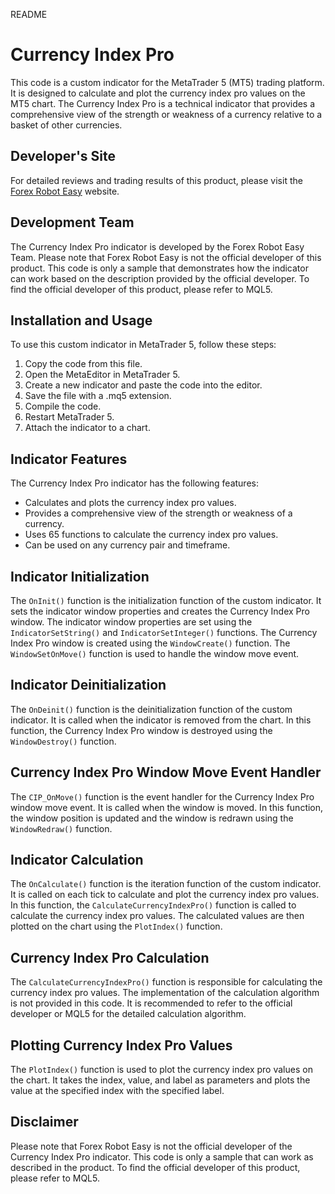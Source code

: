 README

# Currency Index Pro

This code is a custom indicator for the MetaTrader 5 (MT5) trading platform. It is designed to calculate and plot the currency index pro values on the MT5 chart. The Currency Index Pro is a technical indicator that provides a comprehensive view of the strength or weakness of a currency relative to a basket of other currencies.

## Developer's Site

For detailed reviews and trading results of this product, please visit the [Forex Robot Easy](https://forexroboteasy.com/forex-robot-review/currency-index-pro-review-optimize-forex-with-65-functions/) website.

## Development Team

The Currency Index Pro indicator is developed by the Forex Robot Easy Team. Please note that Forex Robot Easy is not the official developer of this product. This code is only a sample that demonstrates how the indicator can work based on the description provided by the official developer. To find the official developer of this product, please refer to MQL5.

## Installation and Usage

To use this custom indicator in MetaTrader 5, follow these steps:

1. Copy the code from this file.
2. Open the MetaEditor in MetaTrader 5.
3. Create a new indicator and paste the code into the editor.
4. Save the file with a .mq5 extension.
5. Compile the code.
6. Restart MetaTrader 5.
7. Attach the indicator to a chart.

## Indicator Features

The Currency Index Pro indicator has the following features:

- Calculates and plots the currency index pro values.
- Provides a comprehensive view of the strength or weakness of a currency.
- Uses 65 functions to calculate the currency index pro values.
- Can be used on any currency pair and timeframe.

## Indicator Initialization

The `OnInit()` function is the initialization function of the custom indicator. It sets the indicator window properties and creates the Currency Index Pro window. The indicator window properties are set using the `IndicatorSetString()` and `IndicatorSetInteger()` functions. The Currency Index Pro window is created using the `WindowCreate()` function. The `WindowSetOnMove()` function is used to handle the window move event.

## Indicator Deinitialization

The `OnDeinit()` function is the deinitialization function of the custom indicator. It is called when the indicator is removed from the chart. In this function, the Currency Index Pro window is destroyed using the `WindowDestroy()` function.

## Currency Index Pro Window Move Event Handler

The `CIP_OnMove()` function is the event handler for the Currency Index Pro window move event. It is called when the window is moved. In this function, the window position is updated and the window is redrawn using the `WindowRedraw()` function.

## Indicator Calculation

The `OnCalculate()` function is the iteration function of the custom indicator. It is called on each tick to calculate and plot the currency index pro values. In this function, the `CalculateCurrencyIndexPro()` function is called to calculate the currency index pro values. The calculated values are then plotted on the chart using the `PlotIndex()` function.

## Currency Index Pro Calculation

The `CalculateCurrencyIndexPro()` function is responsible for calculating the currency index pro values. The implementation of the calculation algorithm is not provided in this code. It is recommended to refer to the official developer or MQL5 for the detailed calculation algorithm.

## Plotting Currency Index Pro Values

The `PlotIndex()` function is used to plot the currency index pro values on the chart. It takes the index, value, and label as parameters and plots the value at the specified index with the specified label.

## Disclaimer

Please note that Forex Robot Easy is not the official developer of the Currency Index Pro indicator. This code is only a sample that can work as described in the product. To find the official developer of this product, please refer to MQL5.
